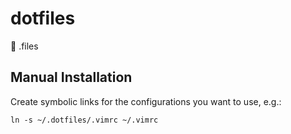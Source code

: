 # dotfiles
🔧 .files

## Manual Installation
Create symbolic links for the configurations you want to use, e.g.:

```shell
ln -s ~/.dotfiles/.vimrc ~/.vimrc
```
